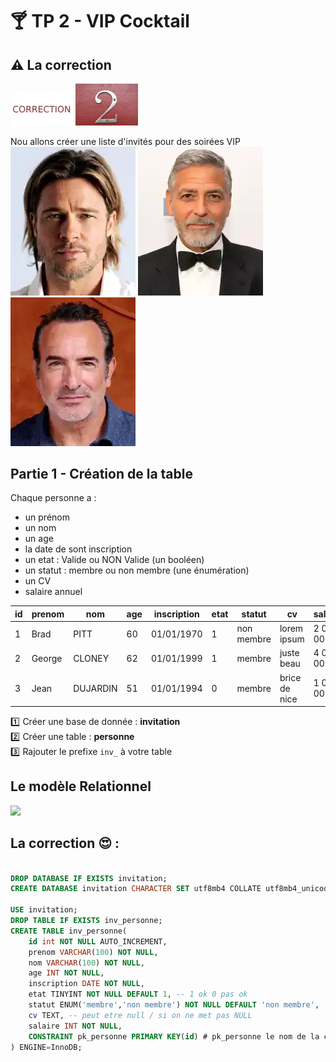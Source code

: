 # :cocktail: TP 2 - VIP Cocktail
## :warning: La correction
<img src="../img/c.webp" width="100">  <img src="../img/number/two.webp" width="100"> 

Nou allons créer une liste d'invités pour des soirées VIP  
![brad](../img/tp2/brad.webp)
![george](../img/tp2/george.webp)
![jean](../img/tp2/jean.webp)
  

## Partie 1 - Création de la table
Chaque personne a :
  
- un prénom
- un nom  
- un age  
- la date de sont inscription
- un etat : Valide ou NON Valide (un booléen)
- un statut : membre ou non membre (une énumération)
- un  CV
- salaire annuel
  
| id | prenom | nom | age | inscription | etat | statut | cv | salaire |
|---|---|---|---|---|---|---|---|---|
| 1 | Brad | PITT | 60 | 01/01/1970 | 1 | non membre | lorem ipsum | 2 000 000 |
| 2 | George | CLONEY | 62 | 01/01/1999 | 1 | membre  | juste beau | 4 000 000 |
| 3 | Jean | DUJARDIN | 51 | 01/01/1994 | 0 | membre | brice de nice | 1 000 000 |


:one: Créer une base de donnée : **invitation**  
:two: Créer une table : **personne**  
:three: Rajouter le prefixe <code>inv_</code> à votre table  
   
## Le modèle Relationnel
<img src="../../img/02/personne.svg" width="300">


## La correction  :heart_eyes: :
```sql

DROP DATABASE IF EXISTS invitation;
CREATE DATABASE invitation CHARACTER SET utf8mb4 COLLATE utf8mb4_unicode_ci;

USE invitation;
DROP TABLE IF EXISTS inv_personne;
CREATE TABLE inv_personne(
    id int NOT NULL AUTO_INCREMENT, 
    prenom VARCHAR(100) NOT NULL,
    nom VARCHAR(100) NOT NULL,
    age INT NOT NULL,
    inscription DATE NOT NULL,
    etat TINYINT NOT NULL DEFAULT 1, -- 1 ok 0 pas ok
    statut ENUM('membre','non membre') NOT NULL DEFAULT 'non membre',
    cv TEXT, -- peut etre null / si on ne met pas NULL
    salaire INT NOT NULL,
    CONSTRAINT pk_personne PRIMARY KEY(id) # pk_personne le nom de la contrainte de clef primaire
) ENGINE=InnoDB; 
 
```
